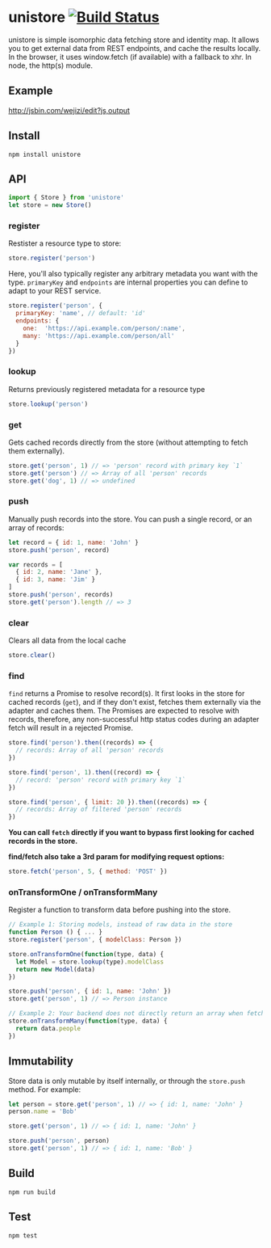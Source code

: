 # unistore [![Build Status](https://travis-ci.org/gdub22/unistore.svg)](https://travis-ci.org/gdub22/unistore)

unistore is simple isomorphic data fetching store and identity map.  It allows you to get external data from REST endpoints, and cache the results locally. In the browser, it uses window.fetch (if available) with a fallback to xhr.  In node, the http(s) module.

## Example
http://jsbin.com/wejizi/edit?js,output

## Install
`npm install unistore`  

## API

```js
import { Store } from 'unistore'
let store = new Store()
```

### register
Restister a resource type to store:
```js
store.register('person')
```
Here, you'll also typically register any arbitrary metadata you want with the type. `primaryKey` and `endpoints` are internal properties you can define to adapt to your REST service.
```js
store.register('person', {
  primaryKey: 'name', // default: 'id'
  endpoints: {
    one:  'https://api.example.com/person/:name',
    many: 'https://api.example.com/person/all'
  }
})
```

### lookup
Returns previously registered metadata for a resource type
```js
store.lookup('person')
```

### get
Gets cached records directly from the store (without attempting to fetch them externally).
```js
store.get('person', 1) // => 'person' record with primary key `1`
store.get('person') // => Array of all 'person' records
store.get('dog', 1) // => undefined
```

### push
Manually push records into the store. You can push a single record, or an array of records:
```js
let record = { id: 1, name: 'John' }
store.push('person', record)

var records = [
  { id: 2, name: 'Jane' },
  { id: 3, name: 'Jim' }
]
store.push('person', records)
store.get('person').length // => 3
```

### clear
Clears all data from the local cache
```js
store.clear()
```

### find
`find` returns a Promise to resolve record(s). It first looks in the store for cached records (`get`), and if they don't exist, fetches them externally via the adapter and caches them. The Promises are expected to resolve with records, therefore, any non-successful http status codes during an adapter fetch will result in a rejected Promise.

```js
store.find('person').then((records) => {
  // records: Array of all 'person' records
})

store.find('person', 1).then((record) => {
  // record: 'person' record with primary key `1`
})

store.find('person', { limit: 20 }).then((records) => {
  // records: Array of filtered 'person' records
})
```
**You can call `fetch` directly if you want to bypass first looking for cached records in the store.**  

**find/fetch also take a 3rd param for modifying request options:**
```js
store.fetch('person', 5, { method: 'POST' })
```

### onTransformOne / onTransformMany
Register a function to transform data before pushing into the store.  
```js
// Example 1: Storing models, instead of raw data in the store
function Person () { ... }
store.register('person', { modelClass: Person })

store.onTransformOne(function(type, data) {
  let Model = store.lookup(type).modelClass
  return new Model(data)
})

store.push('person', { id: 1, name: 'John' })
store.get('person', 1) // => Person instance

// Example 2: Your backend does not directly return an array when fetching many records:
store.onTransformMany(function(type, data) {
  return data.people
})
```

## Immutability
Store data is only mutable by itself internally, or through the `store.push` method.  For example:
```js
let person = store.get('person', 1) // => { id: 1, name: 'John' }
person.name = 'Bob'

store.get('person', 1) // => { id: 1, name: 'John' }

store.push('person', person)
store.get('person', 1) // => { id: 1, name: 'Bob' }
```

## Build
```shell
npm run build
```

## Test
```shell
npm test
```
